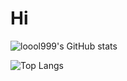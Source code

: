 # Hi

![loool999's GitHub stats](https://github-readme-stats.vercel.app/api?username=loool999&show_icons=true&theme=radical)

![Top Langs](https://github-readme-stats.vercel.app/api/top-langs/?username=loool999&layout=compact&theme=radical)
